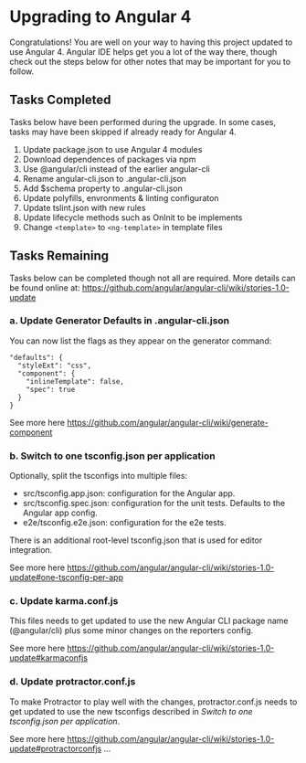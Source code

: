 

# Upgrading to Angular 4
Congratulations! You are well on your way to having this project updated to use Angular 4. Angular IDE helps get you a lot of the way there, though check out the steps below for other notes that may be important for you to follow.

## Tasks Completed
Tasks below have been performed during the upgrade. In some cases, tasks may have been skipped if already ready for Angular 4.
1. Update package.json to use Angular 4 modules
2. Download dependences of packages via npm
3. Use @angular/cli instead of the earlier angular-cli
4. Rename angular-cli.json to .angular-cli.json
5. Add $schema property to .angular-cli.json
6. Update polyfills, envronments & linting configuraton
7. Update tslint.json with new rules
8. Update lifecycle methods such as OnInit to be implements
9. Change ``<template>`` to ``<ng-template>`` in template files

## Tasks Remaining
Tasks below can be completed though not all are required. More details can be found online at:
https://github.com/angular/angular-cli/wiki/stories-1.0-update

### a. Update Generator Defaults in .angular-cli.json
You can now list the flags as they appear on the generator command:

	"defaults": {
	  "styleExt": "css",
	  "component": {
	    "inlineTemplate": false,
	    "spec": true
	  }
	}

See more here https://github.com/angular/angular-cli/wiki/generate-component

### b. Switch to one tsconfig.json per application
Optionally, split the tsconfigs into multiple files:

* src/tsconfig.app.json: configuration for the Angular app.
* src/tsconfig.spec.json: configuration for the unit tests. Defaults to the Angular app config.
* e2e/tsconfig.e2e.json: configuration for the e2e tests.

There is an additional root-level tsconfig.json that is used for editor integration.

See more here https://github.com/angular/angular-cli/wiki/stories-1.0-update#one-tsconfig-per-app

### c. Update karma.conf.js
This files needs to get updated to use the new Angular CLI package name (@angular/cli) plus some
minor changes on the reporters config.

See more here https://github.com/angular/angular-cli/wiki/stories-1.0-update#karmaconfjs

### d. Update protractor.conf.js
To make Protractor to play well with the changes, protractor.conf.js needs to get updated to use
the new tsconfigs described in _Switch to one tsconfig.json per application_.

See more here https://github.com/angular/angular-cli/wiki/stories-1.0-update#protractorconfjs
...


